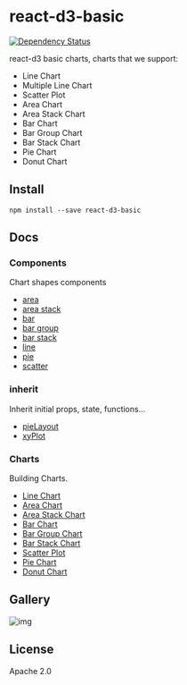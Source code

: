 # react-d3-basic

[![Dependency Status](https://gemnasium.com/react-d3/react-d3-basic.svg)](https://gemnasium.com/react-d3/react-d3-basic)

react-d3 basic charts, charts that we support:

- Line Chart
- Multiple Line Chart
- Scatter Plot
- Area Chart
- Area Stack Chart
- Bar Chart
- Bar Group Chart
- Bar Stack Chart
- Pie Chart
- Donut Chart


## Install

```
npm install --save react-d3-basic
```

## Docs

### Components

Chart shapes components

- [area](./docs/components/area.md)
- [area stack](./docs/components/area_stack.md)
- [bar](./docs/components/bar.md)
- [bar group](./docs/components/bar_group.md)
- [bar stack](./docs/components/bar_stack.md)
- [line](./docs/components/line.md)
- [pie](./docs/components/pie.md)
- [scatter](./docs/components/scatter.md)

### inherit

Inherit initial props, state, functions...

- [pieLayout](./docs/inherit/pie.md)
- [xyPlot](./docs/inherit/xyplot.md)

### Charts

Building Charts.

- [Line Chart](./docs/charts/line_chart.md)
- [Area Chart](./docs/charts/area_chart.md)
- [Area Stack Chart](./docs/charts/area_stack_chart.md)
- [Bar Chart](./docs/charts/bar_chart.md)
- [Bar Group Chart](./docs/charts/bar_group_chart.md)
- [Bar Stack Chart](./docs/charts/bar_stack_chart.md)
- [Scatter Plot](./docs/charts/scatter_chart.md)
- [Pie Chart](./docs/charts/pie_chart.md)
- [Donut Chart](./docs/charts/donut_chart.md)

## Gallery

![img](http://www.reactd3.org/img/basic/cover.png)

## License

Apache 2.0
